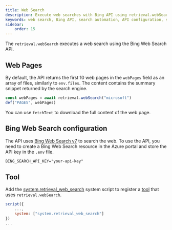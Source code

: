 ```yaml
---
title: Web Search
description: Execute web searches with Bing API using retrieval.webSearch in scripts.
keywords: web search, Bing API, search automation, API configuration, search function
sidebar:
    order: 15
---
```


The `retrieval.webSearch` executes a web search using the Bing Web Search API.

## Web Pages

By default, the API returns the first 10 web pages in the `webPages` field
as an array of files, similarly to `env.files`. The content contains
the summary snippet returned by the search engine.

```js
const webPages = await retrieval.webSearch("microsoft")
def("PAGES", webPages)
```

You can use `fetchText` to download the full content of the web page.

## Bing Web Search configuration

The API uses [Bing Web Search v7](https://learn.microsoft.com/en-us/bing/search-apis/bing-web-search/overview) to search the web. To use the API, you need to create a Bing Web Search resource in the Azure portal and store the API key in the `.env` file.

```txt title=".env"
BING_SEARCH_API_KEY="your-api-key"
```

## Tool

Add the [system.retrieval_web_search](https://github.com/microsoft/genaiscript/blob/main/packages/core/src/genaisrc/system.retrieval_web_search.genai.mjs) system script to register a [tool](/genaiscript/reference/scripts/tools) that uses `retrieval.webSearch`.

```js
script({
    ...,
    system: ["system.retrieval_web_search"]
})
...
```
